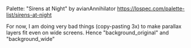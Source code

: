 Palette: "Sirens at Night" by avianAnnihilator
https://lospec.com/palette-list/sirens-at-night

For now, I am doing very bad things (copy-pasting 3x) to make parallax layers fit even on wide screens.  Hence "background_original" and "background_wide"
